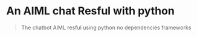 # An AIML chat Resful with python

> The chatbot AIML resful using python no dependencies frameworks